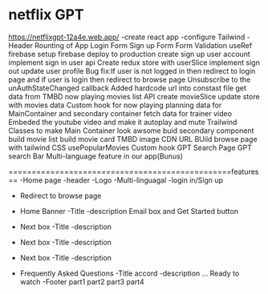 # netflix GPT

https://netflixgpt-12a4e.web.app/
-create react app
-configure Tailwind
-Header
Rounting of App
Login Form
Sign up Form
Form Validation
useRef
firebase setup
firebase deploy to production
create sign up user account
implement sign in user api
Create redux store with userSlice
implement sign out
update user profile
Bug fix:If user is not logged in then redirect to login page and if user is login then redirect to browse page
Unsubscribe to the unAuthStateChanged callback
Added hardcode url into constast file
get data from TMBD now playing movies list API
create movieSlice
update store with movies data
Custom hook for now playing
planning data for MainContainer and secondary container
fetch data for trainer video
Embeded the youtube video and make it autoplay and mute
Trailwind Classes to make Main Container look awsome
buid secondary component
build movie list
build movie card
TMBD image CDN URL
BUild browse page with tailwind CSS
usePopularMovies Custom hook
GPT Search Page
GPT search Bar
Multi-language feature in our app(Bunus)


================================================features==
-Home page
-header
-Logo
-Multi-linguagal
-login in/Sign up

- Redirect to browse page

- Home Banner
  -Title
  -description
  Email box and Get Started button
- Next box
  -Title
  -description
- Next box
  -Title
  -description
- Next box
  -Title
  -description
- Frequently Asked Questions
  -Title accord
  -description
  ...
  Ready to watch
  -Footer
  part1
  part2
  part3
  part4
